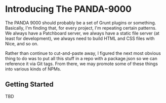 # Introducing The PANDA-9000

The PANDA 9000 should probably be a set of Grunt plugins or something. Basically, I'm finding that, for every project, I'm repeating certain patterns. We always have a Patchboard server, we always have a static file server (at least for development), we always need to build HTML and CSS files with Nice, and so on.

Rather than continue to cut-and-paste away, I figured the next most obvious thing to do was to put all this stuff in a repo with a package.json so we can reference it via Git tags. From there, we may promote some of these things into various kinds of NPMs.

## Getting Started

TBD
